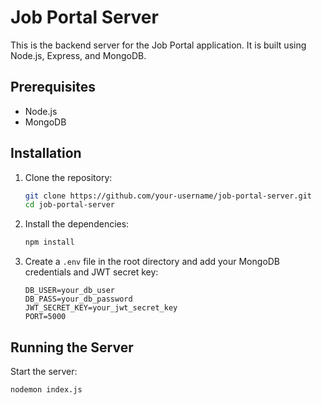 # Job Portal Server

This is the backend server for the Job Portal application. It is built using Node.js, Express, and MongoDB.

## Prerequisites

-   Node.js
-   MongoDB

## Installation

1. Clone the repository:

    ```sh
    git clone https://github.com/your-username/job-portal-server.git
    cd job-portal-server
    ```

2. Install the dependencies:

    ```sh
    npm install
    ```

3. Create a `.env` file in the root directory and add your MongoDB credentials and JWT secret key:
    ```env
    DB_USER=your_db_user
    DB_PASS=your_db_password
    JWT_SECRET_KEY=your_jwt_secret_key
    PORT=5000
    ```

## Running the Server

Start the server:

```sh
nodemon index.js
```
